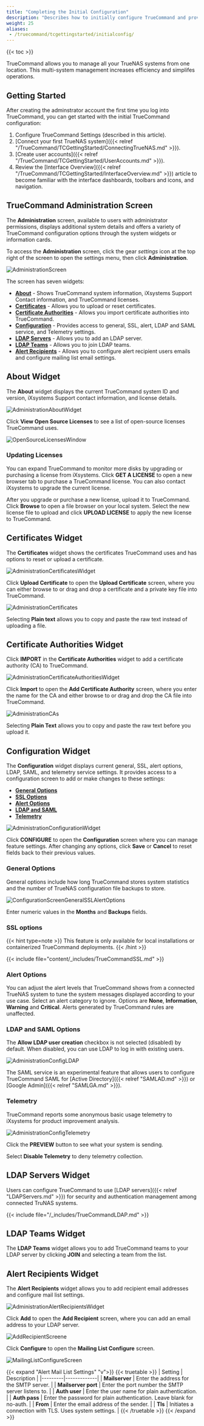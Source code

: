 ```yaml
---
title: "Completing the Initial Configuration"
description: "Describes how to initially configure TrueCommand and provides information on the Administration screen to add certificates, licenses, configure LDAP, SSL, and alert settings."
weight: 25
aliases:
 - /truecommand/tcgettingstarted/initialconfig/
---
```

{{< toc >}}

TrueCommand allows you to manage all your TrueNAS systems from one location. This multi-system management increases efficiency and simplifes operations.

## Getting Started
After creating the adminstrator account the first time you log into TrueCommand, you can get started with the initial TrueCommand configuration:

1. Configure TrueCommand Settings (described in this article).
2. [Connect your first TrueNAS system]({{< relref "/TrueCommand/TCGettingStarted/ConnectingTrueNAS.md" >}}).
3. [Create user accounts]({{< relref "/TrueCommand/TCGettingStarted/UserAccounts.md" >}}).
4. Review the [Interface Overview]({{< relref "/TrueCommand/TCGettingStarted/InterfaceOverview.md" >}}) article to become familiar with the interface dashboards, toolbars and icons, and navigation.

## TrueCommand Administration Screen

The **Administration** screen, available to users with administrator permissions, displays additional system details and offers a variety of TrueCommand configuration options through the system widgets or information cards.

To access the **Administration** screen, click the gear <i class="material-icons" aria-hidden="true" title="Settings">settings</i> icon at the top right of the screen to open the settings menu, then click **Administration**.

![AdministrationScreen](/images/TrueCommand/Administration/AdministrationScreen.png "Administration Screen")

The screen has seven widgets:
* **[About](#about-widget)** - Shows TrueCommand system information, iXsystems Support Contact information, and TrueCommand licenses.
* **[Certificates](#certificates-widget)** - Allows you to upload or reset certificates.
* **[Certificate Authorities](#certificate-authorities-widget)** - Allows you import certificate authorities into TrueCommand.
* **[Configuration](#configuration-widget)** - Provides access to general, SSL, alert, LDAP and SAML service, and Telemetry settings.
* **[LDAP Servers](#ldap-servers-widget)** - Allows you to add an LDAP server.
* **[LDAP Teams](#ldap-teams-widget)** - Allows you to join LDAP teams.
* **[Alert Recipients](#alert-recipients-widget)** - Allows you to configure alert recipient users emails and configure mailing list email settings.

## About Widget

The **About** widget displays the current TrueCommand system ID and version, iXsystems Support contact information, and license details.

![AdministrationAboutWidget](/images/TrueCommand/Administration/AdministrationAboutWidget.png "Administration About Widget")

Click **View Open Source Licenses** to see a list of open-source licenses TrueCommand uses.

![OpenSourceLicensesWindow](/images/TrueCommand/Administration/OpenSourceLicensesWindow.png "Open-Source Licenses Window")

### Updating Licenses

You can expand TrueCommand to monitor more disks by upgrading or purchasing a license from iXsystems.
Click **GET A LICENSE** to open a new browser tab to purchase a TrueCommand license.
You can also contact iXsystems to upgrade the current license.

After you upgrade or purchase a new license, upload it to TrueCommand.
Click **Browse** to open a file browser on your local system.
Select the new license file to upload and click **UPLOAD LICENSE** to apply the new license to TrueCommand.

## Certificates Widget

The **Certificates** widget shows the certificates TrueCommand uses and has options to reset or upload a certificate.

![AdministrationCertificatesWidget](/images/TrueCommand/Administration/AdministrationCertificatesWidget.png "Administration Certificates Widget")

Click **Upload Certificate** to open the **Upload Certificate** screen, where you can either browse to or drag and drop a certificate and a private key file into TrueCommand.

![AdministrationCertificates](/images/TrueCommand/Administration/AdministrationCertificates.png "Upload Certificates")

Selecting **Plain text** allows you to copy and paste the raw text instead of uploading a file.

## Certificate Authorities Widget

Click **IMPORT** in the **Certificate Authorities** widget to add a certificate authority (CA) to TrueCommand.

![AdministrationCertificateAuthoritiesWidget](/images/TrueCommand/Administration/AdministrationCertificateAuthoritiesWidget.png "Administration Certificates Authorities Widget")

Click **Import** to open the **Add Certificate Authority** screen, where you enter the name for the CA and either browse to or drag and drop the CA file into TrueCommand.

![AdministrationCAs](/images/TrueCommand/Administration/AdministrationCAs.png "Add Certificate Authority")

Selecting **Plain Text** allows you to copy and paste the raw text before you upload it.

## Configuration Widget

The **Configuration** widget displays current general, SSL, alert options, LDAP, SAML, and telemetry service settings. It provides access to a configuration screen to add or make changes to these settings:  

* [**General Options**](#general-options)
* **[SSL Options](#ssl-options)**
* **[Alert Options](#alert-options)**
* **[LDAP and SAML](#ldap-and-saml-options)**
* **[Telemetry](#telemetry)**

![AdministrationConfigurationWidget](/images/TrueCommand/Administration/AdministrationConfigurationWidget.png "Administration Configuration Widget")

Click **CONFIGURE** to open the **Configuration** screen where you can manage feature settings.
After changing any options, click **Save** or **Cancel** to reset fields back to their previous values.

### General Options
General options include how long TrueCommand stores system statistics and the number of TrueNAS configuration file backups to store.

![ConfigurationScreenGeneralSSLAlertOptions](/images/TrueCommand/Administration/ConfigurationScreenGeneralSSLAlertOptions.png "Configuration General, SSL, and Alert Options")

Enter numeric values in the **Months** and **Backups** fields.

### SSL options

{{< hint type=note >}}
This feature is only available for local installations or containerized TrueCommand deployments.
{{< /hint >}}

{{< include file="content/_includes/TrueCommandSSL.md" >}}

### Alert Options

You can adjust the alert levels that TrueCommand shows from a connected TrueNAS system to tune the system messages displayed according to your use case.
Select an alert category to ignore. Options are **None**, **Information**, **Warning** and **Critical**. Alerts generated by TrueCommand rules are unaffected.

### LDAP and SAML Options

The **Allow LDAP user creation** checkbox is not selected (disabled) by default. When disabled, you can use LDAP to log in with existing users.

![AdministrationConfigLDAP](/images/TrueCommand/Administration/AdministrationConfigLDAP.png "Configuration LDAP Settings")

The SAML service is an experimental feature that allows users to configure TrueCommand SAML for [Active Directory]({{< relref "SAMLAD.md" >}}) or [Google Admin]({{< relref "SAMLGA.md" >}}).

### Telemetry

TrueCommand reports some anonymous basic usage telemetry to iXsystems for product improvement analysis.

![AdministrationConfigTelemetry](/images/TrueCommand/Administration/AdministrationConfigTelemetry.png "Configuration Telemetry Settings")

Click the **PREVIEW** button to see what your system is sending.

Select **Disable Telemetry** to deny telemetry collection.

## LDAP Servers Widget

Users can configure TrueCommand to use [LDAP servers]({{< relref "LDAPServers.md" >}}) for security and authentication management among connected TruNAS systems.

{{< include file="/_includes/TrueCommandLDAP.md" >}}

## LDAP Teams Widget

The **LDAP Teams** widget allows you to add TrueCommand teams to your LDAP server by clicking **JOIN** and selecting a team from the list.

## Alert Recipients Widget

The **Alert Recipients** widget allows you to add recipient email addresses and configure mail list settings.

![AdministrationAlertRecipientsWidget](/images/TrueCommand/Administration/AdministrationAlertRecipientsWidget.png "Administration Screen Alert Recipients Widget")

Click **Add** to open the **Add Recipient** screen, where you can add an email address to your LDAP server.

![AddRecipientScreene](/images/TrueCommand/Administration/AddRecipientScreen.png "Add Recipients Screen")

Click **Configure** to open the **Mailing List Configure** screen.

![MailingListConfigureScreen](/images/TrueCommand/Administration/MailingListConfigureScreen.png "Mailing List Configuration Screen")

{{< expand "Alert Mail List Settings" "v">}}
{{< truetable >}}
| Setting | Description |
|---------|-------------|
| **Mailserver** | Enter the address for the SMTP server. |
| **Mailserver port** | Enter the port number the SMTP server listens to. |
| **Auth user** | Enter the user name for plain authentication. |
| **Auth pass** | Enter the password for plain authentication. Leave blank for no-auth. |
| **From** | Enter the email address of the sender. |
| **Tls** | Initiates a connection with TLS. Uses system settings. |
{{< /truetable >}}
{{< /expand >}}
